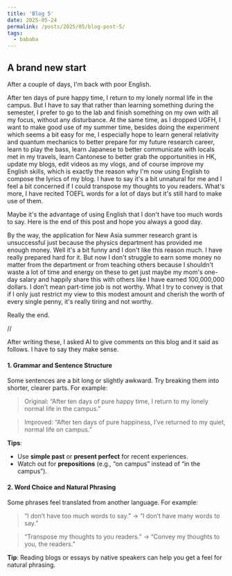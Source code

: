 ```yaml
---
title: 'Blog 5'
date: 2025-05-24
permalink: /posts/2025/05/blog-post-5/
tags:
  - bababa
---
```

## A brand new start

After a couple of days, I'm back with poor English.

After ten days of pure happy time, I return to my lonely normal life in the campus. But I have to say that rather than learning something during the semester, I prefer to go to the lab and finish something on my own with all my focus, without any disturbance. At the same time, as I dropped UGFH, I want to make good use of my summer time, besides doing the experiment which seems a bit easy for me, I especially hope to learn general relativity and quantum mechanics to better prepare for my future research career, learn to play the bass, learn Japanese to better communicate with locals met in my travels, learn Cantonese to better grab the opportunities in HK, update my blogs, edit videos as my vlogs, and of course improve my English skills, which is exactly the reason why I'm now using English to compose the lyrics of my blog. I have to say it's a bit unnatural for me and I feel a bit concerned if I could transpose my thoughts to you readers. What's more, I have recited TOEFL words for a lot of days but it's still hard to make use of them.

Maybe it's the advantage of using English that I don't have too much words to say. Here is the end of this post and hope you always a good day.

By the way, the application for New Asia summer research grant is unsuccessful just because the physics department has provided me enough money. Well it's a bit funny and I don't like this reason much. I have really prepared hard for it. But now I don't struggle to earn some money no matter from the department or from teaching others because I shouldn't waste a lot of time and energy on these to get just maybe my mom's one-day salary and happily share this with others like I have earned 100,000,000 dollars. I don't mean part-time job is not worthy. What I try to convey is that if I only just restrict my view to this modest amount and cherish the worth of every single penny, it's really tiring and not worthy.

Really the end.

//

After writing these, I asked AI to give comments on this blog and it said as follows. I have to say they make sense.

#### 1.  **Grammar and Sentence Structure**

Some sentences are a bit long or slightly awkward. Try breaking them into shorter, clearer parts. For example:

> Original: “After ten days of pure happy time, I return to my lonely normal life in the campus.”

> Improved: “After ten days of pure happiness, I’ve returned to my quiet, normal life on campus.”

**Tips**:

-   Use  **simple past**  or  **present perfect**  for recent experiences.
-   Watch out for  **prepositions**  (e.g., “on campus” instead of “in the campus”).

#### 2.  **Word Choice and Natural Phrasing**

Some phrases feel translated from another language. For example:

> “I don’t have too much words to say.” → “I don’t have many words to say.”

> “Transpose my thoughts to you readers.” → “Convey my thoughts to you, the readers.”

**Tip**: Reading blogs or essays by native speakers can help you get a feel for natural phrasing.
